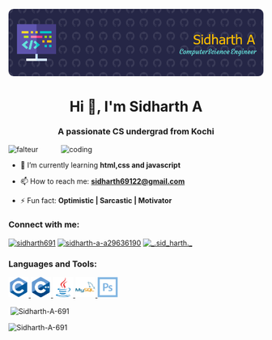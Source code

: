 ![Header](./github-header-image(1).png)

<h1 align="center">Hi 👋, I'm Sidharth A</h1>
<h3 align="center">A passionate CS undergrad from Kochi</h3>

<img align="right" alt="coding" width="400" src="https://user-images.githubusercontent.com/55389276/140866485-8fb1c876-9a8f-4d6a-98dc-08c4981eaf70.gif">



<p align="left"> <img src="https://komarev.com/ghpvc/?username=falteur&label=Profile%20views&color=0e75b6&style=flat" alt="falteur" /> </p>

- 🌱 I’m currently learning **html,css and javascript**

- 📫 How to reach me: **sidharth69122@gmail.com**

- ⚡ Fun fact: **Optimistic | Sarcastic | Motivator**

<h3 align="left">Connect with me:</h3>
<p align="left">
<a href="https://twitter.com/sidharth691" target="blank"><img align="center" src="https://raw.githubusercontent.com/rahuldkjain/github-profile-readme-generator/master/src/images/icons/Social/twitter.svg" alt="sidharth691" height="30" width="40" /></a>
<a href="https://linkedin.com/in/sidharth-a-a29636190" target="blank"><img align="center" src="https://raw.githubusercontent.com/rahuldkjain/github-profile-readme-generator/master/src/images/icons/Social/linked-in-alt.svg" alt="sidharth-a-a29636190" height="30" width="40" /></a>
<a href="https://instagram.com/_.sid_harth._" target="blank"><img align="center" src="https://raw.githubusercontent.com/rahuldkjain/github-profile-readme-generator/master/src/images/icons/Social/instagram.svg" alt="_.sid_harth._" height="30" width="40" /></a>
</p>

<h3 align="left">Languages and Tools:</h3>
<p align="left"> <a href="https://www.cprogramming.com/" target="_blank" rel="noreferrer"> <img src="https://raw.githubusercontent.com/devicons/devicon/master/icons/c/c-original.svg" alt="c" width="40" height="40"/> </a> <a href="https://www.w3schools.com/cpp/" target="_blank" rel="noreferrer"> <img src="https://raw.githubusercontent.com/devicons/devicon/master/icons/cplusplus/cplusplus-original.svg" alt="cplusplus" width="40" height="40"/> </a> <a href="https://www.java.com" target="_blank" rel="noreferrer"> <img src="https://raw.githubusercontent.com/devicons/devicon/master/icons/java/java-original.svg" alt="java" width="40" height="40"/> </a> <a href="https://www.mysql.com/" target="_blank" rel="noreferrer"> <img src="https://raw.githubusercontent.com/devicons/devicon/master/icons/mysql/mysql-original-wordmark.svg" alt="mysql" width="40" height="40"/> </a> <a href="https://www.photoshop.com/en" target="_blank" rel="noreferrer"> <img src="https://raw.githubusercontent.com/devicons/devicon/master/icons/photoshop/photoshop-line.svg" alt="photoshop" width="40" height="40"/> </a> </p>

<p>&nbsp;<img align="center" src="https://github-readme-stats.vercel.app/api?username=Sidharth-A-691&show_icons=true&locale=en" alt="Sidharth-A-691" /></p>

<p><img align="center" src="https://github-readme-streak-stats.herokuapp.com/?user=Sidharth-A-691&" alt="Sidharth-A-691" /></p>

